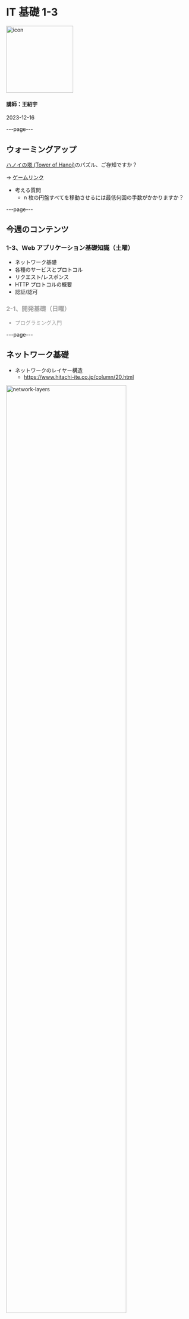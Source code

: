 # IT 基礎 1-3

<img src="/images/icon-transparent.png" alt="icon" width="180"/>

#### 講師：王紹宇

2023-12-16

---page---

## ウォーミングアップ

[ハノイの塔 (Tower of Hanoi)](https://ja.wikipedia.org/wiki/%E3%83%8F%E3%83%8E%E3%82%A4%E3%81%AE%E5%A1%94)のパズル、ご存知ですか？

→ [ゲームリンク](https://www.mathsisfun.com/games/towerofhanoi.html)

- 考える質問
  - n 枚の円盤すべてを移動させるには最低何回の手数がかかりますか？

---page---

## 今週のコンテンツ

### 1-3、Web アプリケーション基礎知識（土曜）

- ネットワーク基礎
- 各種のサービスとプロトコル
- リクエスト/レスポンス
- HTTP プロトコルの概要
- 認証/認可

<div style="opacity: 0.4; text-align: left">

### 2-1、開発基礎（日曜）

- プログラミング入門

</div>

---page---

## ネットワーク基礎

- ネットワークのレイヤー構造
  - https://www.hitachi-ite.co.jp/column/20.html

<img src="/images/course1-3/network-layers.png" alt="network-layers" width="80%"/>

---sub-page---

- 各レイヤーがそれぞれのプロトコルに沿って通信する

<img src="/images/course1-3/network-layer-protocol.png" alt="network-layer-protocol" width="80%"/>

---sub-page---

### 各種のサービスとプロトコル

- アプリケーション層プロトコル (Protocol)
  - HTTP/HTTPS: ウェブアプリ間通信
    - （詳細は後述）
  - SMTP (Simple Mail Transfer Protocol):
    - メール通信に関わる [参考](https://ja.wikipedia.org/wiki/Simple_Mail_Transfer_Protocol)
  - DNS (Domain Name System)
    - 名前解決 [参考](https://ja.wikipedia.org/wiki/Domain_Name_System)
  - DHCP (Dynamic Host Configuration Protocol)
    - ネットワーク設定情報を自動的に割り当てる [参考](https://ja.wikipedia.org/wiki/Domain_Name_System)

---page---

### リクエスト/レスポンス

【再掲】

- リクエスト(Request)
  - ヘッダー(Header): 本文内容以外の情報
    - メソッド(Method): GET/POST/PUT/DELETE ...
    - その他情報
  - ボディー(Body): 本文内容
- レスポンス(Response)
  - ヘッダー(Header): 本文内容以外の情報
    - その他情報
  - ボディー(Body): 本文内容

<img src="/images/trivia/req-res.png" alt="req-res" width="42%"/>

---page---

## HTTP プロトコルの概要

- 参考資料

  - https://developer.mozilla.org/ja/docs/Web/HTTP/Overview

- Methods (`GET`, `POST`, `PUT`, `DELETE`)
- ステータスコード (Status Codes)
  - 1XX (情報系)
    - （実際にはあまり使われない）
  - 2XX（成功）
    - リクエストが正常に受け取られ、理解され、承認された
  - 3XX（リダイレクト）
    - リクエストを完了するためには、さらなる対応が必要
  - 4XX（クライアントエラー）
    - リクエストに誤った構文が含まれるか、実行できない
  - 5XX（サーバーエラー）
    - サーバーが正当なリクエストを実行できない

---page---

## 認証/認可

- 認証(Authentication)
  - 利用者本人の確認を行うこと
- 認可(Authorization)
  - 利用者に正しい権限を与えること

---page---

[豆知識へ](trivia.html#/10)

---page---

## 宿題

- shared-materials にある各言語の "Hello World" を実行してみる

```shell
$ cd shared-materials/hello-world-examples/java
$ java Hello.java
Hello, Java!
$ cd ../javascript
$ node hello.js
Hello Javascript!
$ cd ../python
$ python3 hello.py
Hello, Python!
$ cd ../shell
$ ./hello.sh
Hello, Shell!
```

---page---

<section style="text-align: left;">
    <h1>質問応答</h1>
    <br/>
    <br/>
    <h3 style="text-align: right;">つづく</h3>
</section>
